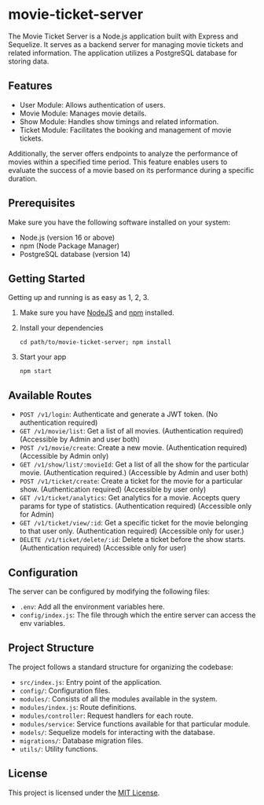
# movie-ticket-server

The Movie Ticket Server is a Node.js application built with Express and Sequelize. It serves as a backend server for managing movie tickets and related information. The application utilizes a PostgreSQL database for storing data.


## Features

- User Module: Allows authentication of users.
- Movie Module: Manages movie details.
- Show Module: Handles show timings and related information.
- Ticket Module: Facilitates the booking and management of movie tickets.

Additionally, the server offers endpoints to analyze the performance of movies within a specified time period. This feature enables users to evaluate the success of a movie based on its performance during a specific duration.

## Prerequisites

Make sure you have the following software installed on your system:

- Node.js (version 16 or above)
- npm (Node Package Manager)
- PostgreSQL database (version 14)

## Getting Started

Getting up and running is as easy as 1, 2, 3.

1. Make sure you have [NodeJS](https://nodejs.org/) and [npm](https://www.npmjs.com/) installed.
2. Install your dependencies

    ```
    cd path/to/movie-ticket-server; npm install
    ```

3. Start your app

    ```
    npm start
    ```

## Available Routes

- `POST /v1/login`: Authenticate and generate a JWT token. (No authentication required)
- `GET /v1/movie/list`: Get a list of all movies. (Authentication required) (Accessible by Admin and user both)
- `POST /v1/movie/create`: Create a new movie. (Authentication required) (Accessible by Admin only)
- `GET /v1/show/list/:movieId`: Get a list of all the show for the particular movie. (Authentication required.) (Accessible by Admin and user both)
- `POST /v1/ticket/create`: Create a ticket for the movie for a particular show. (Authentication required) (Accessible by user only)
- `GET /v1/ticket/analytics`: Get analytics for a movie. Accepts query params for type of statistics. (Authentication required) (Accessible only for Admin)
- `GET /v1/ticket/view/:id`: Get a specific ticket for the movie belonging to that user only. (Authentication required) (Accessible only for user.)
- `DELETE /v1/ticket/delete/:id`: Delete a ticket before the show starts. (Authentication required) (Accessible only for user)

## Configuration

The server can be configured by modifying the following files:

- `.env`: Add all the environment variables here.
- `config/index.js`: The file through which the entire server can access the env variables.

## Project Structure

The project follows a standard structure for organizing the codebase:

- `src/index.js`: Entry point of the application.
- `config/`: Configuration files.
- `modules/`: Consists of all the modules available in the system.
- `modules/index.js`: Route definitions.
- `modules/controller`: Request handlers for each route.
- `modules/service`: Service functions available for that particular module.
- `models/`: Sequelize models for interacting with the database.
- `migrations/`: Database migration files.
- `utils/`: Utility functions.

## License

This project is licensed under the [MIT License](LICENSE).
